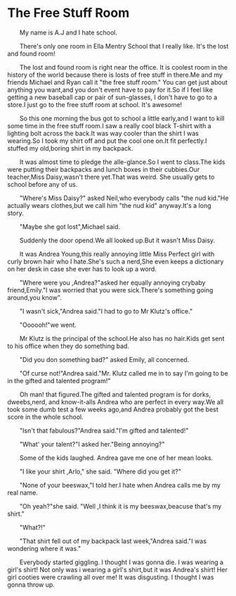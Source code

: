 # The Free Stuff Room

&emsp;&emsp;My name is A.J and I hate school.

&emsp;&emsp;There's only one room in Ella Mentry School that I really like. It's the lost and found room!

&emsp;&emsp;The lost and found room is right near the office. It is coolest room in the history of the world because there is losts of free stuff in there.Me and my friends Michael and Ryan call it "the free stuff room." You can get just about anything you want,and you don't event have to pay for it.So if I feel like getting a new baseball cap or pair of sun-glasses, I don't have to go to a store.I just go to the free stuff room at school. It's awesome!

&emsp;&emsp;So this one morning the bus got to school a little early,and I want to kill some time in the free stuff room.I saw a really cool black T-shirt with a lighting bolt across the back.It was way cooler than the shirt I was wearing.So I took my shirt off and put the cool one on.It fit perfectly.I stuffed my old,boring shirt in my backpack.

&emsp;&emsp;It was almost time to pledge the alle-glance.So I went to class.The kids were putting their backpacks and lunch boxes in their cubbies.Our teacher,Miss Daisy,wasn't there yet.That was weird. She usually gets to school before any of us.

&emsp;&emsp;"Where's Miss Daisy?" asked Neil,who everybody calls "the nud kid."He actually wears clothes,but we call him "the nud kid" anyway.It's a long story.

&emsp;&emsp;"Maybe she got lost",Michael said.

&emsp;&emsp;Suddenly the door opend.We all looked up.But it wasn't Miss Daisy.

&emsp;&emsp;It was Andrea Young,this really annoying little Miss Perfect girl with curly brown hair who I hate.She's such a nerd,She even keeps a dictionary on her desk in case she ever has to look up a word.

&emsp;&emsp;"Where were you ,Andrea?"asked her equally annoying crybaby friend,Emily."I was worried that you were sick.There's something going around,you know".

&emsp;&emsp;"I wasn't sick,"Andrea said."I had to go to Mr Klutz's office."

&emsp;&emsp;"Oooooh!"we went.

&emsp;&emsp;Mr Klutz is the principal of the school.He also has no hair.Kids get sent to his office when they do something bad.

&emsp;&emsp;"Did you don something bad?" asked Emily, all concerned.

&emsp;&emsp;"Of curse not!"Andrea said."Mr. Klutz called me in to say I'm going to be in the gifted and talented program!"

&emsp;&emsp;Oh man! that figured.The gifted and talented program is for dorks, dweebs,nerd, and know-it-alls Andrea who are perfect in every way.We all took some dumb test a few weeks ago,and Andrea probably got the best score in the whole school.

&emsp;&emsp;"Isn't that fabulous?"Andrea said."I'm gifted and talented!"

&emsp;&emsp;"What' your talent?"I asked her."Being annoying?"

&emsp;&emsp;Some of the kids laughed. Andrea gave me one of her mean looks.

&emsp;&emsp;"I like your shirt ,Arlo," she said. "Where did you get it?"

&emsp;&emsp;"None of your beeswax,"I told her.I hate when Andrea calls me by my real name.

&emsp;&emsp;"Oh yeah?"she said. "Well ,I think it is my beeswax,beacuse that's my shirt."

&emsp;&emsp;"What?!"

&emsp;&emsp;"That shirt fell out of my backpack last week,"Andrea said."I was wondering where it was."

&emsp;&emsp;Everybody started giggling. I thought I was gonna die. I was wearing a girl's shirt! Not only was i wearing a girl's shirt,but it was Andrea's shirt! Her girl cooties were crawling all over me! It was disgusting. I thought I was gonna throw up.
